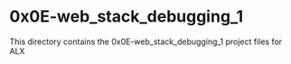 # 0x0E-web_stack_debugging_1
This directory contains the 0x0E-web_stack_debugging_1 project files for ALX